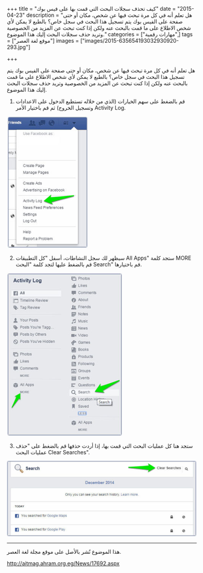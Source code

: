 +++
title = "كيف تحذف سجلات البحث التي قمت بها على فيس بوك"
date = "2015-04-23"
description = "هل تعلم أنه في كل مرة تبحث فيها عن شخص، مكان أو حتى صفحة على الفيس بوك يتم تسجيل هذا البحث في سجل خاص؟ بالطبع لا يمكن لأي شخص الاطلاع على ما قمت بالبحث عنه ولكن إذا كنت تبحث عن المزيد من الخصوصية وتريد حذف سجلات البحث إليك هذا الموضوع."
categories = ["مهارات رقمية",]
tags = ["موقع لغة العصر"]
images = ["images/2015-635654193032930920-293.jpg"]

+++

هل تعلم أنه في كل مرة تبحث فيها عن شخص، مكان أو حتى صفحة على الفيس بوك يتم تسجيل هذا البحث في سجل خاص؟
بالطبع لا يمكن لأي شخص الاطلاع على ما قمت بالبحث عنه ولكن إذا كنت تبحث عن المزيد من الخصوصية وتريد حذف سجلات البحث إليك هذا الموضوع.

1. قم بالضغط على سهم الخيارات (الذي من خلاله تستطيع الدخول على الاعدادات وتسجيل الخروج) ثم قم باختيار الأمر Activity Log.

![1](images/2015-635654192711526727-152.jpg)

2. سيظهر لك سجل النشاطات، أسفل "كل التطبيقات All Apps" ستجد كلمة MORE قم بالضغط عليها لتجد كلمة "البحث Search" قم باختيارها.

![2](images/2015-635654192875588177-558.jpg)

3. ستجد هنا كل عمليات البحث التي قمت بها، إذا أردت حذفها قم بالضغط على "حذف عمليات البحث Clear Searches".

![3](images/2015-635654193032930920-293.jpg)

---
هذا الموضوع نٌشر باﻷصل على موقع مجلة لغة العصر.

http://aitmag.ahram.org.eg/News/17692.aspx
